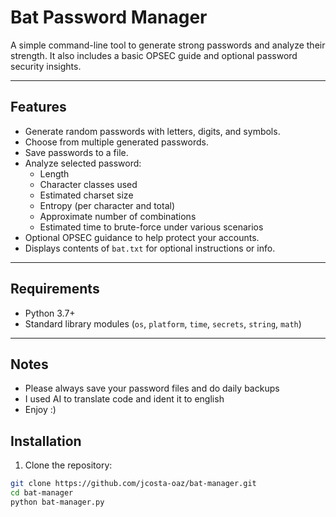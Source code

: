 # Bat Password Manager

A simple command-line tool to generate strong passwords and analyze their strength. It also includes a basic OPSEC guide and optional password security insights.

---

## Features

- Generate random passwords with letters, digits, and symbols.
- Choose from multiple generated passwords.
- Save passwords to a file.
- Analyze selected password:
  - Length
  - Character classes used
  - Estimated charset size
  - Entropy (per character and total)
  - Approximate number of combinations
  - Estimated time to brute-force under various scenarios
- Optional OPSEC guidance to help protect your accounts.
- Displays contents of `bat.txt` for optional instructions or info.

---

## Requirements

- Python 3.7+
- Standard library modules (`os`, `platform`, `time`, `secrets`, `string`, `math`)

---
## Notes
- Please always save your password files and do daily backups
- I used AI to translate code and ident it to english
- Enjoy :) 
## Installation

1. Clone the repository:

```bash
git clone https://github.com/jcosta-oaz/bat-manager.git
cd bat-manager
python bat-manager.py
